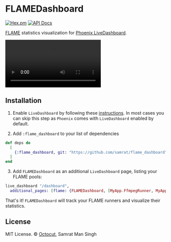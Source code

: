 # FLAMEDashboard

[![Hex.pm](https://img.shields.io/hexpm/v/flame_dashboard.svg)](https://hex.pm/packages/flame_dashboard)
[![API Docs](https://img.shields.io/badge/api-docs-yellow.svg?style=flat)](https://hexdocs.pm/flame_dashboard)

[FLAME](https://github.com/phoenixframework/flame) statistics visualization for [Phoenix LiveDashboard](https://github.com/phoenixframework/phoenix_live_dashboard).

<video src='https://github.com/user-attachments/assets/ac1bb6e8-0cd3-470e-b456-a74a1060e21b' alt='FLAME LiveDashboard' controls></video>

## Installation

1. Enable `LiveDashboard` by following these [instructions](https://github.com/phoenixframework/phoenix_live_dashboard?tab=readme-ov-file#installation).
   In most cases you can skip this step as `Phoenix` comes with `LiveDashboard` enabled by default.

2. Add `:flame_dashboard` to your list of dependencies

```elixir
def deps do
  [
    {:flame_dashboard, git: "https://github.com/samrat/flame_dashboard"}
  ]
end
```

3. Add `FLAMEDashboard` as an additional `LiveDashboard` page, listing your FLAME pools:

```elixir
live_dashboard "/dashboard",
  additional_pages: [flame: {FLAMEDashboard, [MyApp.FfmpegRunner, MyApp.MLRunner]}]
```

That's it!
`FLAMEDashboard` will track your FLAME runners and visualize their statistics.

## License

MIT License. © [Octocut](https://octocut.com), Samrat Man Singh